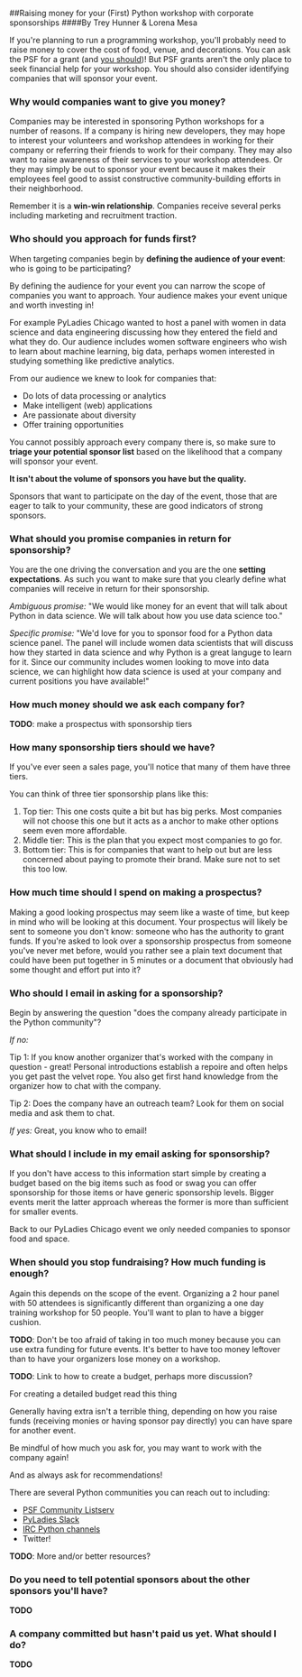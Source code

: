 ##Raising money for your (First) Python workshop with corporate sponsorships
####By Trey Hunner & Lorena Mesa

If you're planning to run a programming workshop, you'll probably need to raise money to cover the cost of food, venue, and decorations.  You can ask the PSF for a grant (and [you should](https://www.python.org/psf/grants/))!  But PSF grants aren't the only place to seek financial help for your workshop.  You should also consider identifying companies that will sponsor your event.

### Why would companies want to give you money?

Companies may be interested in sponsoring Python workshops for a number of reasons.  If a company is hiring new developers, they may hope to interest your volunteers and workshop attendees in working for their company or referring their friends to work for their company.  They may also want to raise awareness of their services to your workshop attendees.  Or they may simply be out to sponsor your event because it makes their employees feel good to assist constructive community-building efforts in their neighborhood.

Remember it is a **win-win relationship**. Companies receive several perks including marketing and recruitment traction.

### Who should you approach for funds first?

When targeting companies begin by **defining the audience of your event**: who is going to be participating?

By defining the audience for your event you can narrow the scope of companies you want to approach. Your audience makes your event unique and worth investing in!

For example PyLadies Chicago wanted to host a panel with women in data science and data engineering discussing how they entered the field and what they do. Our audience includes women software engineers who wish to learn about machine learning, big data, perhaps women interested in studying something like predictive analytics. 

From our audience we knew to look for companies that:

* Do lots of data processing or analytics
* Make intelligent (web) applications
* Are passionate about diversity 
* Offer training opportunities 

You cannot possibly approach every company there is, so make sure to **triage your potential sponsor list** based on the likelihood that a company will sponsor your event.

**It isn't about the volume of sponsors you have but the quality.**

Sponsors that want to participate on the day of the event, those that are eager to talk to your community, these are good indicators of strong sponsors.

### What should you promise companies in return for sponsorship?

You are the one driving the conversation and you are the one **setting expectations**.  As such you want to make sure that you clearly define what companies will receive in return for their sponsorship.

*Ambiguous promise:* "We would like money for an event that will talk about Python in data science. We will talk about how you use data science too."

*Specific promise:* "We'd love for you to sponsor food for a Python data science panel. The panel will include women data scientists that will discuss how they started in data science and why Python is a great languge to learn for it. Since our community includes women looking to move into data science, we can highlight how data science is used at your company and current positions you have available!"


### How much money should we ask each company for?

**TODO**: make a prospectus with sponsorship tiers

### How many sponsorship tiers should we have?

If you've ever seen a sales page, you'll notice that many of them have three tiers.

You can think of three tier sponsorship plans like this:

1. Top tier: This one costs quite a bit but has big perks.  Most companies will not choose this one but it acts as a anchor to make other options seem even more affordable.
2. Middle tier: This is the plan that you expect most companies to go for.
3. Bottom tier: This is for companies that want to help out but are less concerned about paying to promote their brand.  Make sure not to set this too low.

### How much time should I spend on making a prospectus?

Making a good looking prospectus may seem like a waste of time, but keep in mind who will be looking at this document.  Your prospectus will likely be sent to someone you don't know: someone who has the authority to grant funds.  If you're asked to look over a sponsorship prospectus from someone you've never met before, would you rather see a plain text document that could have been put together in 5 minutes or a document that obviously had some thought and effort put into it?

### Who should I email in asking for a sponsorship?

Begin by answering the question "does the company already participate in the Python community"?

*If no:*

Tip 1: If you know another organizer that's worked with the company in question - great! Personal introductions establish a repoire and often helps you get past the velvet rope. You also get first hand knowledge from the organizer how to chat with the company. 

Tip 2: Does the company have an outreach team? Look for them on social media and ask them to chat.

*If yes:* Great, you know who to email!

### What should I include in my email asking for sponsorship?

If you don't have access to this information start simple by creating a budget based on the big items such as food or swag you can offer sponsorship for those items or have generic sponsorship levels. Bigger events merit the latter approach whereas the former is more than sufficient for smaller events. 

Back to our PyLadies Chicago event we only needed companies to sponsor food and space.

### When should you stop fundraising? How much funding is enough?

Again this depends on the scope of the event. Organizing a 2 hour panel with 50 attendees is significantly different than organizing a one day training workshop for 50 people. You'll want to plan to have a bigger cushion. 

**TODO**: Don't be too afraid of taking in too much money because you can use extra funding for future events. It's better to have too money leftover than to have your organizers lose money on a workshop.

**TODO**: Link to how to create a budget, perhaps more discussion?

For creating a detailed budget read this thing

Generally having extra isn't a terrible thing, depending on how you raise funds (receiving monies or having sponsor pay directly) you can have spare for another event. 

Be mindful of how much you ask for, you may want to work with the company again! 

And as always ask for recommendations!

There are several Python communities you can reach out to including:

* [PSF Community Listserv](mailto:PSF-community@python.org)
* [PyLadies Slack](slackin.pyladies.com/)
* [IRC Python channels](https://www.python.org/community/irc/)
* Twitter!

**TODO**: More and/or better resources?

### Do you need to tell potential sponsors about the other sponsors you'll have?

**TODO**

### A company committed but hasn't paid us yet. What should I do?

**TODO**
